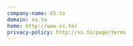 ```yaml
---
company-name: XS.to
domain: xs.to
home: http://www.xs.to/
privacy-policy: http://xs.to/page/terms
---
```




